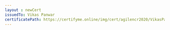```yaml
--- 
layout : newCert 
issuedTo: Vikas Panwar 
certificatePath: https://certifyme.online/img/cert/agilencr2020/VikasPanwar_0853b.png
--- 
```

